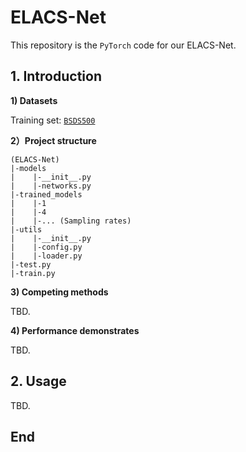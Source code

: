 # ELACS-Net
This repository is the `PyTorch` code for our ELACS-Net.  
## 1. Introduction ##
**1) Datasets**  

Training set: [`BSDS500`](https://www2.eecs.berkeley.edu/Research/Projects/CS/vision/grouping/resources.html)

**2）Project structure**
```
(ELACS-Net)
|-models
|    |-__init__.py  
|    |-networks.py  
|-trained_models  
|    |-1  
|    |-4  
|    |-... (Sampling rates)
|-utils 
|    |-__init__.py  
|    |-config.py  
|    |-loader.py  
|-test.py  
|-train.py
```

**3) Competing methods**

TBD.

**4) Performance demonstrates**

TBD.

## 2. Usage ##

TBD.

## End ##
